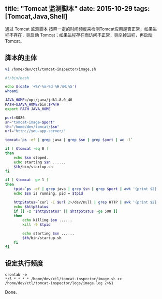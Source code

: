 title: "Tomcat 监测脚本"
date: 2015-10-29
tags: [Tomcat,Java,Shell]
---

通过 Tomcat 监测脚本 按照一定的时间频度来检测Tomcat应用是否正常，如果进程不存在，则启动 Tomcat；如果进程存在而访问不正常，则杀掉进程，再启动 Tomcat。 <!--more-->

## 脚本的主体

```bash
vi /home/dev/ctl/tomcat-inspector/image.sh

#!/bin/bash

echo $(date '+%Y-%m-%d %H:%M:%S')
whoami

JAVA_HOME=/opt/java/jdk1.8.0_40
PATH=$JAVA_HOME/bin:$PATH
export PATH JAVA_HOME

port=8086
sn="tomcat-image-$port"
th="/home/dev/tomcat/$sn"
url="http://you-app-server/"

tomcat=`ps -ef | grep java | grep $sn | grep $port | wc -l`

if [ $tomcat -eq 0 ]
then
    echo $sn stoped.
    echo starting $sn ......
    $th/bin/startup.sh
fi

if [ $tomcat -ge 1 ]
then
    tpid=`ps -ef | grep java | grep $sn | grep $port | awk '{print $2}'`
    echo $sn is running, pid = $tpid

    httpStatus=`curl -I $url 2>/dev/null | grep HTTP | awk '{print $2}'`
    echo $httpStatus
    if [[ -z "$httpStatus" || $httpStatus -ge 500 ]]
    then
        echo killing $sn ......
        kill -9 $tpid

        echo starting $sn ......
        $th/bin/startup.sh
    fi
fi
```

## 设定执行频度

```shell
crontab -e
*/5 * * * * /home/dev/ctl/tomcat-inspector/image.sh >> /home/dev/ctl/tomcat-inspector/logs/image.log 2>&1
```

Done.
